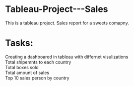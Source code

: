 # Tableau-Project---Sales
This is a tableau  project. Sales report for a sweets comapny.

# Tasks:
Creating a dashboared in tableau with differnet visulizations <br>
Total shipemnts to each country <br>
Total boxes sold <br>
Total amount of sales <br>
Top 10 sales person by country 

